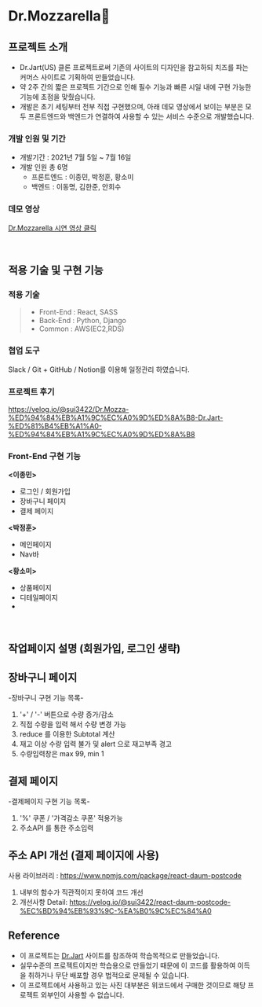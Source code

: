 # Dr.Mozzarella🧀


## 프로젝트 소개

- Dr.Jart(US) 클론 프로젝트로써 기존의 사이트의 디자인을 참고하되 치즈를 파는 커머스 사이트로 기획하여 만들었습니다.
- 약 2주 간의 짧은 프로젝트 기간으로 인해 필수 기능과 빠른 시일 내에 구현 가능한 기능에 초점을 맞췄습니다. 
- 개발은 초기 세팅부터 전부 직접 구현했으며, 아래 데모 영상에서 보이는 부분은 모두 프론트엔드와 백엔드가 연결하여 사용할 수 있는 서비스 수준으로 개발했습니다.

### 개발 인원 및 기간

- 개발기간 : 2021년 7월 5일 ~ 7월 16일
- 개발 인원 총 6명
   -  프론트엔드 : 이종민, 박정훈, 황소미
   -  백엔드 : 이동명, 김한준, 안희수

### 데모 영상

<a href="https://youtu.be/lqHxD3Zq770">Dr.Mozzarella 시연 영상 클릭</a>

<br>

## 적용 기술 및 구현 기능

### 적용 기술

> - Front-End : React, SASS
> - Back-End : Python, Django
> - Common : AWS(EC2,RDS)

### 협업 도구
Slack / Git + GitHub / Notion를 이용해 일정관리 하였습니다. 


### 프로젝트 후기
https://velog.io/@sui3422/Dr.Mozza-%ED%94%84%EB%A1%9C%EC%A0%9D%ED%8A%B8-Dr.Jart-%ED%81%B4%EB%A1%A0-%ED%94%84%EB%A1%9C%EC%A0%9D%ED%8A%B8


### Front-End 구현 기능

**<이종민>**
- 로그인 / 회원가입
- 장바구니 페이지
- 결제 페이지

**<박정훈>**
- 메인페이지
- Nav바

**<황소미>**
- 상품페이지
- 디테일페이지
- 
<br>

## 작업페이지 설명 (회원가입, 로그인 생략)

## 장바구니 페이지

-장바구니 구현 기능 목록-
1. '+' / '-' 버튼으로 수량 증가/감소
2. 직접 수량을 입력 해서 수량 변경 가능
3. reduce 를 이용한 Subtotal 계산
4. 재고 이상 수량 입력 불가 및 alert 으로 재고부족 경고
5. 수량입력창은 max 99, min 1

## 결제 페이지

-결제페이지 구현 기능 목록-
1. '%' 쿠폰 / '가격감소 쿠폰' 적용가능
2. 주소API 를 통한 주소입력

## 주소 API 개선 (결제 페이지에 사용)
사용 라이브러리 : https://www.npmjs.com/package/react-daum-postcode

1. 내부의 함수가 직관적이지 못하여 코드 개선
2. 개선사항 Detail: https://velog.io/@sui3422/react-daum-postcode-%EC%BD%94%EB%93%9C-%EA%B0%9C%EC%84%A0


## Reference

- 이 프로젝트는 [Dr.Jart](https://https://us.drjart.com/) 사이트를 참조하여 학습목적으로 만들었습니다.
- 실무수준의 프로젝트이지만 학습용으로 만들었기 때문에 이 코드를 활용하여 이득을 취하거나 무단 배포할 경우 법적으로 문제될 수 있습니다.
- 이 프로젝트에서 사용하고 있는 사진 대부분은 위코드에서 구매한 것이므로 해당 프로젝트 외부인이 사용할 수 없습니다.
  
  

